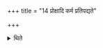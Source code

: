 +++
title = "14 प्रोक्षादि कर्म प्रतिपद्यते"

+++

<details><summary>थिते</summary>

14. (The Adhvaryu) starts the work beginning with sprinkling water (in accordance with the basic paradigm of an offering).
</details>
